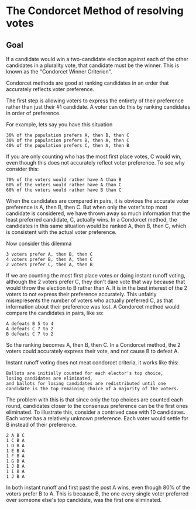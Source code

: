 # The Condorcet Method of resolving votes

## Goal
If a candidate would win a two-candidate election against each of the other candidates in a plurality vote, that candidate must be the winner.
This is known as the "Condorcet Winner Criterion".

Condorcet methods are good at ranking candidates in an order that accurately reflects voter preference.

The first step is allowing voters to express the entirety of their preference rather than just their #1 candidate.
A voter can do this by ranking candidates in order of preference.

For example, lets say you have this situation

    30% of the population prefers A, then B, then C
    30% of the population prefers B, then A, then C
    40% of the population prefers C, then A, then B

If you are only counting who has the most first place votes, C would win, even though this does not accurately reflect voter preference.
To see why consider this:

    70% of the voters would rather have A than B
    60% of the voters would rather have A than C
    60% of the voters would rather have B than C

When the candidates are compared in pairs, it is obvious the accurate voter preference is A, then B, then C.
But when only the voter's top most candidate is considered, we have thrown away so much information that the least preferred candidate, C, actually wins.
In a Condorcet method, the candidates in this same situation would be ranked A, then B, then C, which is consistent with the actual voter preference.

Now consider this dilemma

    3 voters prefer A, then B, then C
    4 voters prefer B, then A, then C
    2 voters prefer C, then A, then B

If we are counting the most first place votes or doing instant runoff voting, although the 2 voters prefer C, they don't dare vote that way because that would throw the election to B rather than A.
It is in the best interest of the 2 voters to not express their preference accurately.
This unfairly misrepresents the number of voters who actually preferred C, as that information about their preference was lost.
A Condorcet method would compare the candidates in pairs, like so:

    A defeats B 5 to 4
    A defeats C 7 to 2
    B defeats C 7 to 2
    
So the ranking becomes A, then B, then C.
In a Condorcet method, the 2 voters could accurately express their vote, and not cause B to defeat A.


Instant runoff voting does not meat condorcet criteria, it works like this:

    Ballots are initially counted for each elector's top choice,
    losing candidates are eliminated,
    and ballots for losing candidates are redistributed until one candidate is the top remaining choice of a majority of the voters.

The problem with this is that since only the top choices are counted each round, candidates closer to the consensus preference can be the first ones eliminated.
To illustrate this, consider a contrived case with 10 candidates.
Each voter has a relatively unknown preference.
Each voter would settle for B instead of their preference.


    2 A B C
    1 C B A
    1 D B A
    1 E B A
    1 F B A
    1 G B A
    1 J B A
    1 I B A
    1 J B A

In both instant runoff and first past the post A wins, even though 80% of the voters prefer B to A.
This is because B, the one every single voter preferred over someone else's top candidate, was the first one eliminated. 

